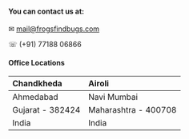 #### You can contact us at: 

✉ mail@frogsfindbugs.com

☏ (+91) 77188 06866
 
#### Office Locations

| Chandkheda | Airoli |
|:---|:---|
| Ahmedabad | Navi Mumbai |
| Gujarat - 382424 | Maharashtra - 400708 |
| India | India |
